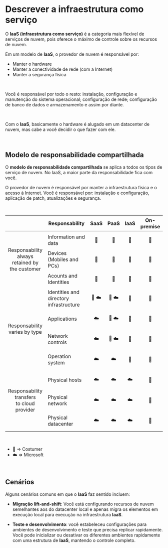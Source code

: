 # Descrever a infraestrutura como serviço

O **IaaS (infraestrutura como serviço)** é a categoria mais flexível de serviços de nuvem, pois oferece o máximo de controle sobre os recursos de nuvem. 

Em um modelo de **IaaS**, o provedor de nuvem é responsável por:

- Manter o hardware
- Manter a conectividade de rede (com a Internet)
- Manter a segurança física

<br>

Você é responsável por todo o resto: instalação, configuração e manutenção do sistema operacional; configuração de rede; configuração de banco de dados e armazenamento e assim por diante.

<br>

Com o **IaaS**, basicamente o hardware é alugado em um datacenter de nuvem, mas cabe a você decidir o que fazer com ele.

<br>

## Modelo de responsabilidade compartilhada

O **modelo de responsabilidade compartilhada** se aplica a todos os tipos de serviço de nuvem. No IaaS, a maior parte da responsabilidade fica com você.

O provedor de nuvem é responsável por manter a infraestrutura física e o acesso à Internet. Você é responsável por: instalação e configuração, aplicação de patch, atualizações e segurança.

<br>

<table>
    <thead>
        <tr>
            <th></th>
            <th style='text-align:center; vertical-align:middle'>Responsability</th>
            <th style='text-align:center; vertical-align:middle'>SaaS</th>
            <th style='text-align:center; vertical-align:middle'>PaaS</th>
            <th style='text-align:center; vertical-align:middle'>IaaS</th>
            <th style='text-align:center; vertical-align:middle'>On-premise</th>
        </tr>
    </thead>
    <tbody>
        <tr>
            <td rowspan=3 style='text-align:center; vertical-align:middle'>Responsability always <br> retained by the customer</td>
            <td>Information and data</td>
            <td style='text-align:center; vertical-align:middle'><p>&#128100;</p></td>
            <td style='text-align:center; vertical-align:middle'><p>&#128100;</p></td>
            <td style='text-align:center; vertical-align:middle'><p>&#128100;</p></td>
            <td style='text-align:center; vertical-align:middle'><p>&#128100;</p></td>
        </tr>
        <tr>
            <td>Devices (Mobiles and PCs)</td>
            <td style='text-align:center; vertical-align:middle'><p>&#128100;</p></td>
            <td style='text-align:center; vertical-align:middle'><p>&#128100;</p></td>
            <td style='text-align:center; vertical-align:middle'><p>&#128100;</p></td>
            <td style='text-align:center; vertical-align:middle'><p>&#128100;</p></td>
        </tr>
        <tr>
            <td>Acounts and Identities</td>
            <td style='text-align:center; vertical-align:middle'><p>&#128100;</p></td>
            <td style='text-align:center; vertical-align:middle'><p>&#128100;</p></td>
            <td style='text-align:center; vertical-align:middle'><p>&#128100;</p></td>
            <td style='text-align:center; vertical-align:middle'><p>&#128100;</p></td>
        </tr>
        <tr>
            <td rowspan=4 style='text-align:center; vertical-align:middle'>Responsability <br> varies by type</td>
            <td>Identities and directory infrastructure</td>
            <td style='text-align:center; vertical-align:middle'><p>&#128100; &#9729;&#65039;</p></td>
            <td style='text-align:center; vertical-align:middle'><p>&#128100; &#9729;&#65039;</p></td>
            <td style='text-align:center; vertical-align:middle'><p>&#128100;</p></td>
            <td style='text-align:center; vertical-align:middle'><p>&#128100;</p></td>            
        </tr>
        <tr>
            <td>Applications</td>
            <td style='text-align:center; vertical-align:middle'><p>&#9729;&#65039;</p></td>
            <td style='text-align:center; vertical-align:middle'><p>&#128100; &#9729;&#65039;</p></td>
            <td style='text-align:center; vertical-align:middle'><p>&#128100;</p></td>
            <td style='text-align:center; vertical-align:middle'><p>&#128100;</p></td>                        
        </tr>
        <tr>
            <td>Network controls</td>
            <td style='text-align:center; vertical-align:middle'><p>&#9729;&#65039;</p></td>
            <td style='text-align:center; vertical-align:middle'><p>&#128100; &#9729;&#65039;</p></td>
            <td style='text-align:center; vertical-align:middle'><p>&#128100;</p></td>
            <td style='text-align:center; vertical-align:middle'><p>&#128100;</p></td>                        
        </tr>
        <tr>
            <td>Operation system</td>
            <td style='text-align:center; vertical-align:middle'><p>&#9729;&#65039;</p></td>
            <td style='text-align:center; vertical-align:middle'><p>&#9729;&#65039;</p></td>
            <td style='text-align:center; vertical-align:middle'><p>&#128100;</p></td>
            <td style='text-align:center; vertical-align:middle'><p>&#128100;</p></td>                        
        </tr>
        <tr>
            <td rowspan=3 style='text-align:center; vertical-align:middle'>Responsability transfers <br> to cloud provider</td>
            <td>Physical hosts</td>
            <td style='text-align:center; vertical-align:middle'><p>&#9729;&#65039;</p></td>
            <td style='text-align:center; vertical-align:middle'><p>&#9729;&#65039;</p></td>
            <td style='text-align:center; vertical-align:middle'><p>&#9729;&#65039;</p></td>
            <td style='text-align:center; vertical-align:middle'><p>&#128100;</p></td>            
        </tr>
        <tr>
            <td>Physical network</td>
            <td style='text-align:center; vertical-align:middle'><p>&#9729;&#65039;</p></td>
            <td style='text-align:center; vertical-align:middle'><p>&#9729;&#65039;</p></td>
            <td style='text-align:center; vertical-align:middle'><p>&#9729;&#65039;</p></td>
            <td style='text-align:center; vertical-align:middle'><p>&#128100;</p></td>                        
        </tr>
        <tr>
            <td>Physical datacenter</td>
            <td style='text-align:center; vertical-align:middle'><p>&#9729;&#65039;</p></td>
            <td style='text-align:center; vertical-align:middle'><p>&#9729;&#65039;</p></td>
            <td style='text-align:center; vertical-align:middle'><p>&#9729;&#65039;</p></td>
            <td style='text-align:center; vertical-align:middle'><p>&#128100;</p></td>                        
        </tr>             
    </tbody>
</table>

<br>

- :bust_in_silhouette: => Costumer
- :cloud: => Microsoft

<br>

## Cenários

Alguns cenários comuns em que o **IaaS** faz sentido incluem:

- **Migração lift-and-shift**: Você está configurando recursos de nuvem semelhantes aos do datacenter local e apenas migra os elementos em execução local para execução na infraestrutura **IaaS**.

- **Teste e desenvolvimento**: você estabeleceu configurações para ambientes de desenvolvimento e teste que precisa replicar rapidamente. Você pode inicializar ou desativar os diferentes ambientes rapidamente com uma estrutura de **IaaS**, mantendo o controle completo.
